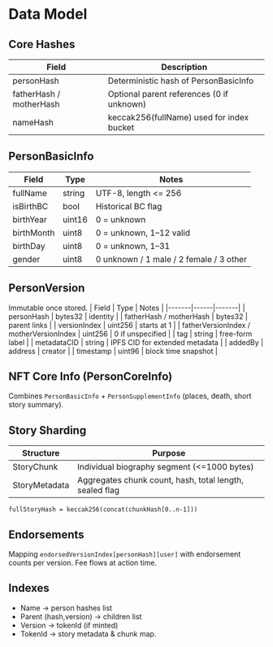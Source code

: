 # Data Model

## Core Hashes
| Field | Description |
|-------|-------------|
| personHash | Deterministic hash of PersonBasicInfo |
| fatherHash / motherHash | Optional parent references (0 if unknown) |
| nameHash | keccak256(fullName) used for index bucket |

## PersonBasicInfo
| Field | Type | Notes |
|-------|------|-------|
| fullName | string | UTF-8, length <= 256 |
| isBirthBC | bool | Historical BC flag |
| birthYear | uint16 | 0 = unknown |
| birthMonth | uint8 | 0 = unknown, 1–12 valid |
| birthDay | uint8 | 0 = unknown, 1–31 |
| gender | uint8 | 0 unknown / 1 male / 2 female / 3 other |

## PersonVersion
Immutable once stored.
| Field | Type | Notes |
|-------|------|-------|
| personHash | bytes32 | identity |
| fatherHash / motherHash | bytes32 | parent links |
| versionIndex | uint256 | starts at 1 |
| fatherVersionIndex / motherVersionIndex | uint256 | 0 if unspecified |
| tag | string | free-form label |
| metadataCID | string | IPFS CID for extended metadata |
| addedBy | address | creator |
| timestamp | uint96 | block time snapshot |

## NFT Core Info (PersonCoreInfo)
Combines `PersonBasicInfo` + `PersonSupplementInfo` (places, death, short story summary).

## Story Sharding
| Structure | Purpose |
|-----------|---------|
| StoryChunk | Individual biography segment (<=1000 bytes) |
| StoryMetadata | Aggregates chunk count, hash, total length, sealed flag |

`fullStoryHash = keccak256(concat(chunkHash[0..n-1]))`

## Endorsements
Mapping `endorsedVersionIndex[personHash][user]` with endorsement counts per version. Fee flows at action time.

## Indexes
- Name -> person hashes list
- Parent (hash,version) -> children list
- Version -> tokenId (if minted)
- TokenId -> story metadata & chunk map.
